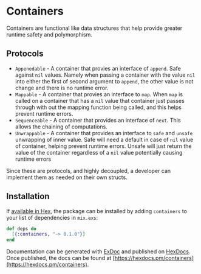 # Containers

Containers are functional like data structures that help provide greater runtime safety and polymorphism.

## Protocols

  * `Appenedable` - A container that provies an interface of `append`. Safe against `nil` values.
    Namely when passing a container with the value `nil` into either the first of second argument
    to `append`, the other value is not change and there is no runtime error.
  * `Mappable` - A container that provies an interface to `map`. When `map` is called on a container that
    has a `nil` value that container just passes through with out the mapping function being called, and
    this helps prevent runtime errors.
  * `Sequenceable` - A container that provides an interface of `next`. This allows the chaining of computations.
  * `Unwrappable`  - A container that provides an interface to `safe` and `unsafe` unwrapping of inner value. Safe
    will need a default in case of `nil` value of container, helping prevent runtime errors. Unsafe will just return
    the value of the container regardless of a `nil` value potentially causing runtime errors

Since these are protocols, and highly decoupled, a developer can implement them as needed on their own structs.

## Installation

If [available in Hex](https://hex.pm/docs/publish), the package can be installed
by adding `containers` to your list of dependencies in `mix.exs`:

```elixir
def deps do
  [{:containers, "~> 0.1.0"}]
end
```

Documentation can be generated with [ExDoc](https://github.com/elixir-lang/ex_doc)
and published on [HexDocs](https://hexdocs.pm). Once published, the docs can
be found at [https://hexdocs.pm/containers](https://hexdocs.pm/containers).
